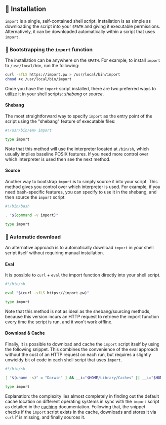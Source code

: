 ## 🔽 Installation

`import` is a single, self-contained shell script. Installation is as simple
as downloading the script into your `$PATH` and giving it executable permissions.
Alternatively, it can be downloaded automatically within a script that uses `import`.

### 👢 Bootstrapping the `import` function

The installation can be anywhere on the `$PATH`. For example, to install `import` to
`/usr/local/bin`, run the following:

```bash
curl -sfLS https://import.pw > /usr/local/bin/import
chmod +x /usr/local/bin/import
```

Once you have the `import` script installed, there are two preferred ways to
utilize it in your shell scripts: _shebang_ or _source_.


#### Shebang

The most straightforward way to specify `import` as the entry point of the script
using the "shebang" feature of executable files:

```bash
#!/usr/bin/env import

type import
```

Note that this method will use the interpreter located at `/bin/sh`, which usually
implies baseline POSIX features. If you need more control over which interpreter
is used then see the next method.

#### Source

Another way to bootstrap `import` is to simply source it into your script.
This method gives you control over which interpreter is used. For example,
if you need bash-specific features, you can specify to use it in the shebang,
and then source the `import` script:

```bash
#!/bin/bash

. "$(command -v import)"

type import
```

### 🦿 Automatic download

An alternative approach is to automatically download `import` in your shell
script itself without requiring manual installation.

#### Eval

It is possible to `curl` + `eval` the import function directly into your shell
script.

```bash
#!/bin/sh

eval "$(curl -sfLS https://import.pw)"

type import
```

Note that this method is not as ideal as the shebang/sourcing methods, because
this version incurs an HTTP request to retrieve the import function every time
the script is run, and it won't work offline.

#### Download & Cache

Finally, it is possible to download and cache the `import` script itself by
using the following snippet. This combines the convenience of the eval approach
without the cost of an HTTP request on each run, but requires a slightly unwieldy
bit of code in each shell script that uses `import`.

```bash
#!/bin/sh

[ "$(uname -s)" = "Darwin" ] && __i="$HOME/Library/Caches" || __i="$HOME/.cache" && __i="${IMPORT_CACHE:-${XDG_CACHE_HOME:-${LOCALAPPDATA:-${__i}}}/import.pw}/import" && [ -r "$__i" ] || curl -sfLSo "$__i" --create-dirs https://import.pw && . "$__i" && unset __i

type import
```

Explanation: the complexity lies almost completely in finding out the default
cache location on different operating systems in sync with the `import` script
as detailed in the [caching](caching.md) documentation. Following that, the
snippet checks if the `import` script exists in the cache, downloads and stores
it via `curl` if is missing, and finally sources it.
